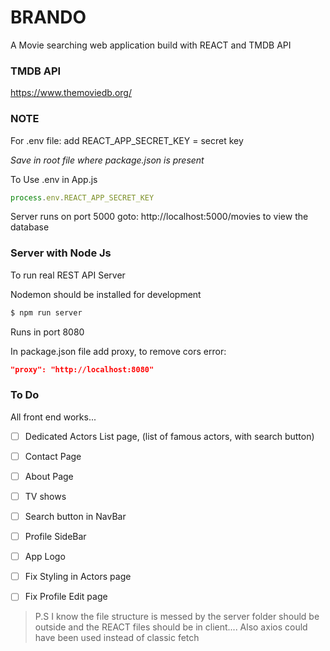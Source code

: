 # BRANDO

A Movie searching web application build with REACT and TMDB API

### TMDB API

https://www.themoviedb.org/

### NOTE

For .env file: add 
REACT_APP_SECRET_KEY = secret key

*Save in root file where package.json is present*

To Use .env in App.js

```javascript
process.env.REACT_APP_SECRET_KEY
```

Server runs on port 5000
goto: http://localhost:5000/movies to view the database

### Server with Node Js

To run real REST API Server

Nodemon should be installed for development

```sh
$ npm run server
```
Runs in port 8080

In package.json file add proxy, to remove cors error:

```json
"proxy": "http://localhost:8080"
```

### To Do

All front end works...

- [ ] Dedicated Actors List page, (list of famous actors, with search button)
- [ ] Contact Page
- [ ] About Page
- [ ] TV shows
- [ ] Search button in NavBar
- [ ] Profile SideBar
- [ ] App Logo
- [ ] Fix Styling in Actors page
- [ ] Fix Profile Edit page



> P.S I know the file structure is messed by the server folder should be outside and the REACT files should be in client.... Also axios could have been used instead of classic fetch